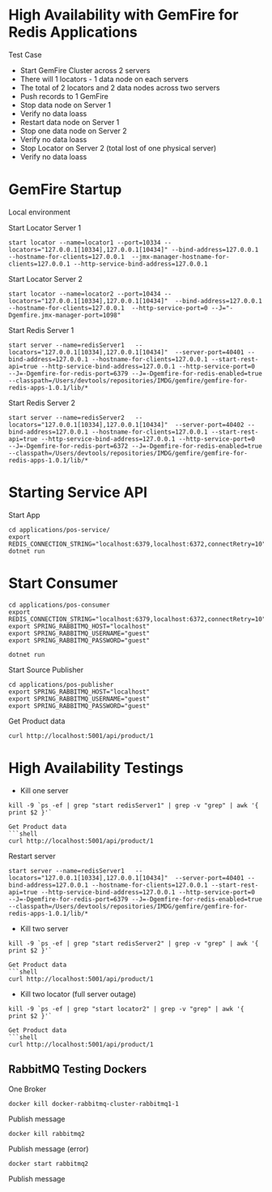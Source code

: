 

# High Availability with GemFire for Redis Applications

Test Case

- Start GemFire Cluster across 2 servers
- There will 1 locators - 1 data node on each servers
- The total of 2 locators and 2 data nodes across two servers
- Push records to 1 GemFire
- Stop data node on Server 1
- Verify no data loass
- Restart data node on Server 1
- Stop one data node on Server 2
- Verify no data loass
- Stop Locator on Server 2 (total lost of one physical server)
- Verify no data loass

# GemFire Startup

Local environment

Start Locator Server 1

```shell
start locator --name=locator1 --port=10334 --locators="127.0.0.1[10334],127.0.0.1[10434]" --bind-address=127.0.0.1 --hostname-for-clients=127.0.0.1  --jmx-manager-hostname-for-clients=127.0.0.1 --http-service-bind-address=127.0.0.1
```


Start Locator Server 2



```shell
start locator --name=locator2 --port=10434 --locators="127.0.0.1[10334],127.0.0.1[10434]"  --bind-address=127.0.0.1 --hostname-for-clients=127.0.0.1  --http-service-port=0 --J="-Dgemfire.jmx-manager-port=1098"
```


Start Redis Server 1

```shell
start server --name=redisServer1   --locators="127.0.0.1[10334],127.0.0.1[10434]"  --server-port=40401 --bind-address=127.0.0.1 --hostname-for-clients=127.0.0.1 --start-rest-api=true --http-service-bind-address=127.0.0.1 --http-service-port=0  --J=-Dgemfire-for-redis-port=6379 --J=-Dgemfire-for-redis-enabled=true --classpath=/Users/devtools/repositories/IMDG/gemfire/gemfire-for-redis-apps-1.0.1/lib/*
```


Start Redis Server 2

```shell
start server --name=redisServer2   --locators="127.0.0.1[10334],127.0.0.1[10434]"  --server-port=40402 --bind-address=127.0.0.1 --hostname-for-clients=127.0.0.1 --start-rest-api=true --http-service-bind-address=127.0.0.1 --http-service-port=0  --J=-Dgemfire-for-redis-port=6372 --J=-Dgemfire-for-redis-enabled=true --classpath=/Users/devtools/repositories/IMDG/gemfire/gemfire-for-redis-apps-1.0.1/lib/*
```

# Starting Service API

Start App

```shell
cd applications/pos-service/
export REDIS_CONNECTION_STRING="localhost:6379,localhost:6372,connectRetry=10"
dotnet run
```

# Start Consumer


```shell
cd applications/pos-consumer
export REDIS_CONNECTION_STRING="localhost:6379,localhost:6372,connectRetry=10"
export SPRING_RABBITMQ_HOST="localhost"
export SPRING_RABBITMQ_USERNAME="guest"
export SPRING_RABBITMQ_PASSWORD="guest"

dotnet run
```


Start Source Publisher

```
cd applications/pos-publisher
export SPRING_RABBITMQ_HOST="localhost"
export SPRING_RABBITMQ_USERNAME="guest"
export SPRING_RABBITMQ_PASSWORD="guest"
```



Get Product data
```shell
curl http://localhost:5001/api/product/1
```

# High Availability Testings



- Kill one server
```shell
kill -9 `ps -ef | grep "start redisServer1" | grep -v "grep" | awk '{ print $2 }'`

Get Product data
```shell
curl http://localhost:5001/api/product/1
```



Restart server

```shell
start server --name=redisServer1   --locators="127.0.0.1[10334],127.0.0.1[10434]"  --server-port=40401 --bind-address=127.0.0.1 --hostname-for-clients=127.0.0.1 --start-rest-api=true --http-service-bind-address=127.0.0.1 --http-service-port=0  --J=-Dgemfire-for-redis-port=6379 --J=-Dgemfire-for-redis-enabled=true --classpath=/Users/devtools/repositories/IMDG/gemfire/gemfire-for-redis-apps-1.0.1/lib/*
```

- Kill two server
```shell
kill -9 `ps -ef | grep "start redisServer2" | grep -v "grep" | awk '{ print $2 }'`

Get Product data
```shell
curl http://localhost:5001/api/product/1
```


- Kill two locator (full server outage)

```shell
kill -9 `ps -ef | grep "start locator2" | grep -v "grep" | awk '{ print $2 }'`

Get Product data
```shell
curl http://localhost:5001/api/product/1
```


## RabbitMQ Testing Dockers


One Broker

```shell
docker kill docker-rabbitmq-cluster-rabbitmq1-1
```


Publish message

```shell
docker kill rabbitmq2
```

Publish message (error)

```shell
docker start rabbitmq2
```

Publish message